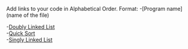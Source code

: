 Add links to your code in Alphabetical Order.
Format:
-[Program name](name of the file)

-[Doubly Linked List](DList.java)  
-[Quick Sort](quick_sort.java)     
-[Singly Linked List](SList.java)
